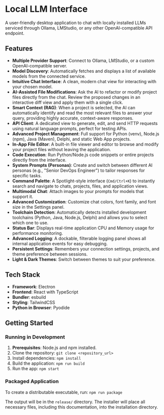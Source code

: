 # Local LLM Interface

A user-friendly desktop application to chat with locally installed LLMs serviced through Ollama, LMStudio, or any other OpenAI-compatible API endpoint.

## Features

- **Multiple Provider Support**: Connect to Ollama, LMStudio, or a custom OpenAI-compatible server.
- **Model Discovery**: Automatically fetches and displays a list of available models from the connected service.
- **Intuitive Chat Interface**: A clean, modern chat view for interacting with your chosen model.
- **AI-Assisted File Modifications**: Ask the AI to refactor or modify project files directly from the chat. Review the proposed changes in an interactive diff view and apply them with a single click.
- **Smart Context (RAG)**: When a project is selected, the AI can automatically identify and read the most relevant files to answer your query, providing highly accurate, context-aware responses.
- **API Client**: A dedicated view to generate, edit, and send HTTP requests using natural language prompts, perfect for testing APIs.
- **Advanced Project Management**: Full support for Python (venv), Node.js (npm), Java (Maven), Delphi, and static Web App projects.
- **In-App File Editor**: A built-in file viewer and editor to browse and modify your project files without leaving the application.
- **Code Execution**: Run Python/Node.js code snippets or entire projects directly from the interface.
- **System Prompts (Personas)**: Create and switch between different AI personas (e.g., "Senior DevOps Engineer") to tailor responses for specific tasks.
- **Command Palette**: A Spotlight-style interface (`Cmd/Ctrl+K`) to instantly search and navigate to chats, projects, files, and application views.
- **Multimodal Chat**: Attach images to your prompts for models that support it.
- **Advanced Customization**: Customize chat colors, font family, and font size in the Settings panel.
- **Toolchain Detection**: Automatically detects installed development toolchains (Python, Java, Node.js, Delphi) and allows you to select which one to use.
- **Status Bar**: Displays real-time application CPU and Memory usage for performance monitoring.
- **Advanced Logging**: A dockable, filterable logging panel shows all internal application events for easy debugging.
- **Persistent Settings**: Remembers your connection settings, projects, and theme preference between sessions.
- **Light & Dark Themes**: Switch between themes to suit your preference.

## Tech Stack

- **Framework**: Electron
- **Frontend**: React with TypeScript
- **Bundler**: esbuild
- **Styling**: TailwindCSS
- **Python in Browser**: Pyodide

## Getting Started

### Running in Development

1.  **Prerequisites**: Node.js and npm installed.
2.  Clone the repository: `git clone <repository_url>`
3.  Install dependencies: `npm install`
4.  Build the application: `npm run build`
5.  Run the app: `npm start`

### Packaged Application

To create a distributable executable, run:
`npm run package`

The output will be in the `release/` directory. The installer will place all necessary files, including this documentation, into the installation directory.